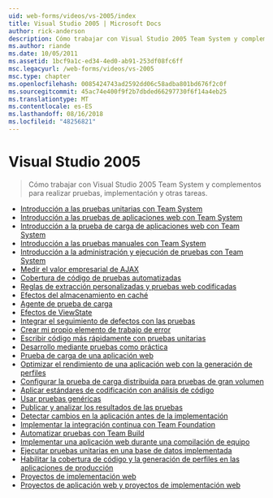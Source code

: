 ```yaml
---
uid: web-forms/videos/vs-2005/index
title: Visual Studio 2005 | Microsoft Docs
author: rick-anderson
description: Cómo trabajar con Visual Studio 2005 Team System y complementos para realizar pruebas, implementación y otras tareas.
ms.author: riande
ms.date: 10/05/2011
ms.assetid: 1bcf9a1c-ed34-4ed0-ab91-253df08fc6ff
msc.legacyurl: /web-forms/videos/vs-2005
msc.type: chapter
ms.openlocfilehash: 0085424743ad2592dd06c58adba801bd676f2c0f
ms.sourcegitcommit: 45ac74e400f9f2b7dbded66297730f6f14a4eb25
ms.translationtype: MT
ms.contentlocale: es-ES
ms.lasthandoff: 08/16/2018
ms.locfileid: "48256821"
---
```

<a name="visual-studio-2005"></a>Visual Studio 2005
====================
> Cómo trabajar con Visual Studio 2005 Team System y complementos para realizar pruebas, implementación y otras tareas.


- [Introducción a las pruebas unitarias con Team System](introduction-to-unit-testing-with-team-system.md)
- [Introducción a las pruebas de aplicaciones web con Team System](introduction-to-testing-web-applications-with-team-system.md)
- [Introducción a la prueba de carga de aplicaciones web con Team System](introduction-to-load-testing-web-applications-with-team-system.md)
- [Introducción a las pruebas manuales con Team System](introduction-to-manual-testing-with-team-system.md)
- [Introducción a la administración y ejecución de pruebas con Team System](introduction-to-managing-and-running-tests-with-team-system.md)
- [Medir el valor empresarial de AJAX](measuring-the-business-value-of-ajax.md)
- [Cobertura de código de pruebas automatizadas](code-coverage-of-automated-tests.md)
- [Reglas de extracción personalizadas y pruebas web codificadas](custom-extraction-rules-and-coded-web-tests.md)
- [Efectos del almacenamiento en caché](the-effects-of-caching.md)
- [Agente de prueba de carga](using-the-load-test-agent.md)
- [Efectos de ViewState](the-effects-of-viewstate.md)
- [Integrar el seguimiento de defectos con las pruebas](how-do-i-integrate-defect-tracking-with-testing.md)
- [Crear mi propio elemento de trabajo de error](how-do-i-create-my-own-bug-work-item.md)
- [Escribir código más rápidamente con pruebas unitarias](how-do-i-write-code-more-quickly-with-unit-tests.md)
- [Desarrollo mediante pruebas como práctica](how-do-i-practice-test-driven-development.md)
- [Prueba de carga de una aplicación web](how-do-i-load-test-a-web-application.md)
- [Optimizar el rendimiento de una aplicación web con la generación de perfiles](how-do-i-tune-web-application-performance-with-profiling.md)
- [Configurar la prueba de carga distribuida para pruebas de gran volumen](how-do-i-set-up-distributed-load-testing-for-high-volume-tests.md)
- [Aplicar estándares de codificación con análisis de código](how-do-i-enforce-coding-standards-with-code-analysis.md)
- [Usar pruebas genéricas](how-do-i-use-generic-tests.md)
- [Publicar y analizar los resultados de las pruebas](how-do-i-publish-and-analyze-test-results.md)
- [Detectar cambios en la aplicación antes de la implementación](how-do-i-discover-application-changes-prior-to-deployment.md)
- [Implementar la integración continua con Team Foundation](how-do-i-implement-continuous-integration-with-team-foundation.md)
- [Automatizar pruebas con Team Build](how-do-i-automate-testing-using-team-build.md)
- [Implementar una aplicación web durante una compilación de equipo](how-do-i-deploy-a-web-application-during-a-team-build.md)
- [Ejecutar pruebas unitarias en una base de datos implementada](how-do-i-run-unit-tests-against-a-deployed-database.md)
- [Habilitar la cobertura de código y la generación de perfiles en las aplicaciones de producción](how-do-i-enable-code-coverage-and-profiling-in-production-applications.md)
- [Proyectos de implementación web](web-deployment-projects.md)
- [Proyectos de aplicación web y proyectos de implementación web](web-application-projects-web-deployment-projects.md)
